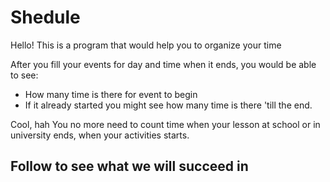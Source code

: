 # Shedule

Hello! This is a program that would help you to organize your time

After you fill your events for day and time when it ends,
you would be able to see:
- How many time is there for event to begin
- If it already started you might see how many time is there 'till the end.

Cool, hah
You no more need to count time when your lesson at school or in university ends,
when your activities starts.

## Follow to see what we will succeed in
